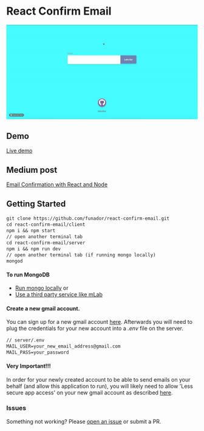 # React Confirm Email

![React Image Upload](demo.gif)
## Demo
[Live demo](http://react-confirm-email.surge.sh)

## Medium post
[Email Confirmation with React and Node](https://medium.com/p/257e5d9de725/)

## Getting Started

```
git clone https://github.com/funador/react-confirm-email.git
cd react-confirm-email/client
npm i && npm start
// open another terminal tab
cd react-confirm-email/server
npm i && npm run dev
// open another terminal tab (if running mongo locally)
mongod
```
#### To run MongoDB 
* [Run mongo locally](https://medium.com/@peaonunes/how-to-install-mongodb-mac-1c70dc240f5b)
or
* [Use a third party service like mLab](https://medium.com/@alialhaddad/how-to-setup-a-online-mongo-db-database-using-mlab-24bb583720ba)

#### Create a new gmail account. 
You can sign up for a new gmail account [here](https://accounts.google.com/signup?hl=en-GB). Afterwards you will need to plug the credentials for your new account into a *.env* file on the server.

```shell
// server/.env
MAIL_USER=your_new_email_address@gmail.com
MAIL_PASS=your_password
```
#### Very Important!!!
In order for your newly created account to be able to send emails on your behalf (and allow this application to run), you will likely need to allow 'Less secure app access' on your new gmail account as described [here](https://support.google.com/accounts/answer/6010255?hl=en). 

### Issues

Something not working?  Please [open an issue](https://github.com/funador/react-confirm-email/issues) or submit a PR.

